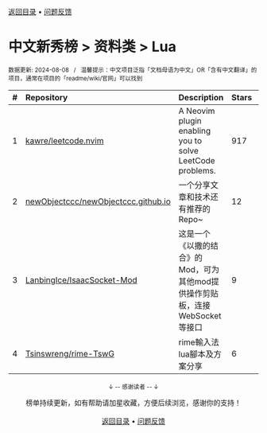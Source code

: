 <a href="https://github.com/GrowingGit/GitHub-Chinese-Top-Charts#github中文排行榜">返回目录</a> • <a href="/content/docs/feedback.md">问题反馈</a>

# 中文新秀榜 > 资料类 > Lua
<sub>数据更新: 2024-08-08&nbsp;&nbsp;&nbsp;/&nbsp;&nbsp;&nbsp;温馨提示：中文项目泛指「文档母语为中文」OR「含有中文翻译」的项目，通常在项目的「readme/wiki/官网」可以找到</sub>

|#|Repository|Description|Stars|Updated|Created|
|:-|:-|:-|:-|:-|:-|
|1|[kawre/leetcode.nvim](https://github.com/kawre/leetcode.nvim)|A Neovim plugin enabling you to solve LeetCode problems.|917|2024-06-27|2023-09-16|
|2|[newObjectccc/newObjectccc.github.io](https://github.com/newObjectccc/newObjectccc.github.io)|一个分享文章和技术还有推荐的Repo~|12|2024-07-20|2023-11-29|
|3|[LanbingIce/IsaacSocket-Mod](https://github.com/LanbingIce/IsaacSocket-Mod)|这是一个《以撒的结合》的Mod，可为其他mod提供操作剪贴板，连接WebSocket等接口|9|2024-03-15|2023-09-10|
|4|[Tsinswreng/rime-TswG](https://github.com/Tsinswreng/rime-TswG)|rime輸入法lua腳本及方案分享|6|2024-05-06|2024-02-29|

<div align="center">
    <p><sub>↓ -- 感谢读者 -- ↓</sub></p>
    榜单持续更新，如有帮助请加星收藏，方便后续浏览，感谢你的支持！
</div>

<br/>

<div align="center"><a href="https://github.com/GrowingGit/GitHub-Chinese-Top-Charts#github中文排行榜">返回目录</a> • <a href="/content/docs/feedback.md">问题反馈</a></div>
